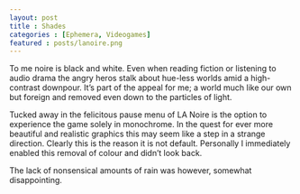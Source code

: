 ```yaml
---
layout: post
title : Shades 
categories : [Ephemera, Videogames]
featured : posts/lanoire.png
---
```

To me noire is black and white. Even when reading fiction or listening to audio drama the angry heros stalk about hue-less worlds amid a high-contrast downpour. It’s part of the appeal for me; a world much like our own but foreign and removed even down to the particles of light.   

Tucked away in the felicitous pause menu of LA Noire is the option to experience the game solely in monochrome. In the quest for ever more beautiful and realistic graphics this may seem like a step in a strange direction. Clearly this is the reason it is not default. Personally I immediately enabled this removal of colour and didn’t look back.

The lack of nonsensical amounts of rain was however, somewhat disappointing.